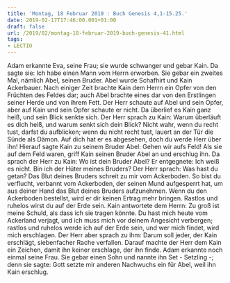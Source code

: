```yaml
---
title: 'Montag, 18 Februar 2019 : Buch Genesis 4,1-15.25.'
date: 2019-02-17T17:46:00.001+01:00
draft: false
url: /2019/02/montag-18-februar-2019-buch-genesis-41.html
tags: 
- LECTIO
---
```


Adam erkannte Eva, seine Frau; sie wurde schwanger und gebar Kain. Da sagte sie: Ich habe einen Mann vom Herrn erworben. Sie gebar ein zweites Mal, nämlich Abel, seinen Bruder. Abel wurde Schafhirt und Kain Ackerbauer. Nach einiger Zeit brachte Kain dem Herrn ein Opfer von den Früchten des Feldes dar; auch Abel brachte eines dar von den Erstlingen seiner Herde und von ihrem Fett. Der Herr schaute auf Abel und sein Opfer, aber auf Kain und sein Opfer schaute er nicht. Da überlief es Kain ganz heiß, und sein Blick senkte sich. Der Herr sprach zu Kain: Warum überläuft es dich heiß, und warum senkt sich dein Blick? Nicht wahr, wenn du recht tust, darfst du aufblicken; wenn du nicht recht tust, lauert an der Tür die Sünde als Dämon. Auf dich hat er es abgesehen, doch du werde Herr über ihn! Hierauf sagte Kain zu seinem Bruder Abel: Gehen wir aufs Feld! Als sie auf dem Feld waren, griff Kain seinen Bruder Abel an und erschlug ihn. Da sprach der Herr zu Kain: Wo ist dein Bruder Abel? Er entgegnete: Ich weiß es nicht. Bin ich der Hüter meines Bruders? Der Herr sprach: Was hast du getan? Das Blut deines Bruders schreit zu mir vom Ackerboden. So bist du verflucht, verbannt vom Ackerboden, der seinen Mund aufgesperrt hat, um aus deiner Hand das Blut deines Bruders aufzunehmen. Wenn du den Ackerboden bestellst, wird er dir keinen Ertrag mehr bringen. Rastlos und ruhelos wirst du auf der Erde sein. Kain antwortete dem Herrn: Zu groß ist meine Schuld, als dass ich sie tragen könnte. Du hast mich heute vom Ackerland verjagt, und ich muss mich vor deinem Angesicht verbergen; rastlos und ruhelos werde ich auf der Erde sein, und wer mich findet, wird mich erschlagen. Der Herr aber sprach zu ihm: Darum soll jeder, der Kain erschlägt, siebenfacher Rache verfallen. Darauf machte der Herr dem Kain ein Zeichen, damit ihn keiner erschlage, der ihn finde. Adam erkannte noch einmal seine Frau. Sie gebar einen Sohn und nannte ihn Set - Setzling -; denn sie sagte: Gott setzte mir anderen Nachwuchs ein für Abel, weil ihn Kain erschlug.